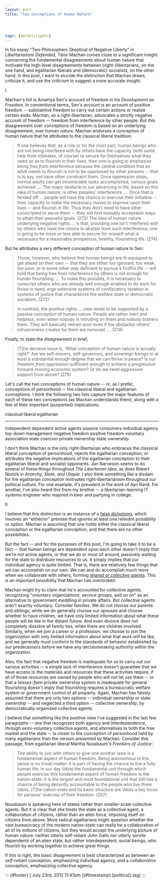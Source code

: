 ```yaml
---
layout: post
title: "Two Conceptions of Human Nature"




tags: [market,rights]
---
```



In his essay "Two Philosophers Skeptical of Negative Liberty" in *Libertarianism Defended*, Tibor Machan comes close to a significant insight concerning the fundamental disagreements about human nature that motivate the high-level disagreements between (right-)libertarians, on the one hand, and egalitarian liberals and (democratic) socialists, on the other hand. In this post, I want to elucide the distinction that Machan draws, criticize it, and use the criticism to suggest a more accurate insight.

I.

Machan's foil is Amartya Sen's account of freedom in his *Development as Freedom*. In conventional terms, Sen's account is an account of positive freedom -- substantive freedom to carry out certain actions or realize certain ends. Machan, as a right-libertarian, advocates a strictly negative account of freedom -- freedom from interference by other people. But this disagreement over conceptions of freedom is based on an underlying disagreement, over human nature. Machan endorses a conception of human nature that he attributes to the classical liberal tradition:

> If one believes that, as a rule or for the most part, human beings who are not being interfered with by others have the capacity (with some help from intimates, of course) to secure for themselves what they need so as to flourish in their lives, then one is going to emphasize being *free from* interference because the central condition that an adult needs to flourish is not to be oppressed by other persons -- that is to say, not have other constraint them. Once oppression stops, normal adults can get innumerable tasks accomplished, various goals achieved .... The major obstacle to our advancing in life, based on this idea of human nature, is other peoples' interference .... Once that is fended off ... people will have the chance to exercise their initiative -- their capacity to make the necessary moves to improve upon their lives -- and flourish in life. Thus they don't need to have other conscripted to serve them -- they will find mutually acceptable ways to attain their peaceful goals. (272) The idea of human nature underlying negative rights ... is that, providing one isn't interfered with by others who have the choice to abstain from such interference, one is going to be more or less able to secure for oneself what is necessary for a reasonably prosperous, healthy, flourishing life. (274)

But he attributes a very different conception of human nature to Sen:

> Those, however, who believe that human beings are ill-equipped to get ahead on their own -- that they are either too ignorant, too weak, too poor, or in some other way deficient to pursue a fruitful life -- will hold that being free from interference by others is not enough for human flourishing .... To make this possible, it is necessary to conscript others who are already well enough enabled to do work for those in need, *ergo* extensive systems of confiscatory taxation in systems of justice that characterize the welfare state or democratic socialism. (272)
>
> In contrast, the positive rights ... view tends to be supported by a passive conception of human nature. People are rather inert and helpless, even when nobody is intruding on them and nobody bothers them. They will basically remain poor even if the obstacles others' intrusiveness creates for them are removed .... (274)

Finally, to state the disagreement in brief,

> \[T\]he decisive issue is, 'What conception of human nature is actually right?' Are we self-movers, self-governors, and sovereign beings to at least a substantial enough degree that we can thrive in peace? Is our freedom *from* oppression sufficient enough to achieve a progressive forward-moving economic system? Or do we need aggressive support from above? (275)

Let's call the two conceptions of human nature -- or, as I prefer, conceptions of personhood -- the classical liberal and egalitarian conceptions. I think the following two lists capture the major features of each of these two conceptions (as Machan understands them), along with a few of their important (purported) implications.

  classical liberal       egalitarian
  ----------------------- ---------------------
  independent             dependent
  active agents           passive consumers
  individual agency       top-down management
  negative freedom        positive freedom
  voluntary association   state coercion
  private ownership       state ownership

I don't think Machan is the only right-libertarian who embraces the classical liberal conception of personhood, rejects the egalitarian conception, or attributes the negative implications of the egalitarian conception to their egalitarian liberal and socialist opponents. Jan Narveson seems to do several of these things throughout *The Libertarian Idea*, as does Robert Nozick in *Anarchy, State, and Utopia*. I also think something like a disdain for the egalitarian conception motivates right-libertarianism throughout our political culture. For one example, it's prevalent in the work of Ayn Rand. For another, I've also heard this from my brother -- a libertarian-learning IT systems engineer who majored in beer and partying in college.

II.

I believe that this distinction is an instance of a [false dichotomy](http://www.fallacyfiles.org/eitheror.html), which involves an "either/or" premise that ignores at least one relevant possibility or option. Machan is assuming that one holds either the classical liberal conception or the egalitarian conception, and that there are no other possibilities.

But the fact -- and for the purposes of this post, I'm going to take it to be a fact -- that human beings are dependent upon each other doesn't imply that we're not active agents, or that we do or must sit around, passively waiting for the state to distribute resources to us. It simply implies that our *individual* agency is quite limited. That is, there are relatively few things that we can accomplish on our own. We can and do accomplish much more when we collaborate with others, forming [*shared* or *collective agents*](http://plato.stanford.edu/entries/shared-agency/). This is an important possibility that Machan has overlooked.

Machan might try to claim that he's accounted for collective agents, recognizing "voluntary organizations, service groups, and so on" as an alternative to government meddling in private affairs. But collective agents aren't exactly voluntary. Consider families. We do not choose our parents and siblings; while we do generally choose our spouses and choose whether to have children, we have only limited information about what these people will be like in the distant future. And even divorce does not completely dissolve all family ties, when there are children involved. Similarly, when we join a career or a profession, we choose to join the organization with only limited information about what that work will be like, and we generally must conform to the standards of behavior established by our predecessors before we have any decisionmaking authority within the organization.

Also, the fact that negative freedom is inadequate for us to carry out our various activities -- a simple lack of interference doesn't guarantee that we have access to the materials and resources that these activities require, if all of those resources are owned by people who will not let use them -- or that a *laissez-faire* private ownership system is inadequate for general flourishing doesn't imply that flourishing requires a bureaucratic welfare system or government control of all property. Again, Machan has falsely assumed that there are only two options -- individual ownership or state ownership -- and neglected a third option -- collective ownership, by democratically-organized collective agents.

I believe that something like the positive view I've suggested in the last few paragraphs -- one that recognizes both agency and interdependence, through semi-voluntary collective agents, and alternatives to both the free market and the state -- is closer to the conception of personhood held by many egalitarians than the version presented by Machan. Consider this passage, from egalitarian liberal Martha Nussbaum's *Frontiers of Justice*:

> The ability to join with others to give one another laws is a fundamental aspect of human freedom. Being autonomous in this sense is no trivial matter: it is part of having the chance to live a fully human life. In our day \\ldots the fundamental unit through which people exercise this fundamental aspect of human freedom is the nation-state: it is the largest and most foundational unit that still has a chance of being decently accountable to the people who live there \\ldots. \[T\]he nation-state and its basic structure are \\ldots a key locus for persons' exercise of their freedom. (257)

Nussbaum is speaking here of states rather than smaller-scale collective agents. But it is clear that she treats the state as a collective agent, a collaboration of citizens, rather than an alien force, imposing itself on citizens from above. More radical egalitarians might question whether the vast bureaucracy of the modern nation-state can really be a collaboration of all of its millions of citizens, but they would accept the underlying picture of human nature: neither utterly self-reliant John Galts nor utterly servile dependents of an alien state, but rather interdependent, social beings, who flourish by working together to achieve great things.

If this is right, the basic disagreement is best characterized as between an *self-reliant* conception, emphasizing individual agency, and a *collaborative* conception, emphasizing collective agency.

::: {#footer}
[ July 23rd, 2012 11:47pm ]{#timestamp} [politics]{.tag}
:::





